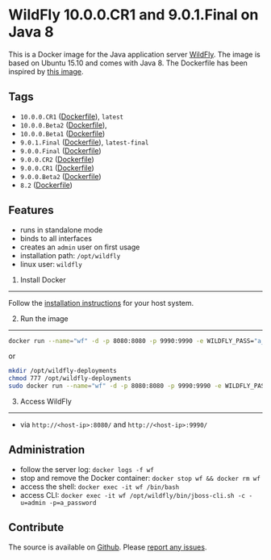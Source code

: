 WildFly 10.0.0.CR1 and 9.0.1.Final on Java 8
==============================================

This is a Docker image for the Java application server [WildFly](http://wildfly.org/). The image is based on Ubuntu 15.10 and comes with Java 8. The Dockerfile has been inspired by [this image](https://registry.hub.docker.com/u/sillenttroll/wildfly-java-8/).

Tags
----

* `10.0.0.CR1` ([Dockerfile](https://github.com/JensPiegsa/WildFly/blob/10.0.0.CR1/Dockerfile)), `latest`
* `10.0.0.Beta2` ([Dockerfile](https://github.com/JensPiegsa/WildFly/blob/10.0.0.Beta2/Dockerfile)),
* `10.0.0.Beta1` ([Dockerfile](https://github.com/JensPiegsa/WildFly/blob/10.0.0.Beta1/Dockerfile))
* `9.0.1.Final` ([Dockerfile](https://github.com/JensPiegsa/WildFly/blob/9.0.1.Final/Dockerfile)), `latest-final`
* `9.0.0.Final` ([Dockerfile](https://github.com/JensPiegsa/WildFly/blob/9.0.0.Final/Dockerfile))
* `9.0.0.CR2` ([Dockerfile](https://github.com/JensPiegsa/WildFly/blob/9.0.0.CR2/Dockerfile))
* `9.0.0.CR1` ([Dockerfile](https://github.com/JensPiegsa/WildFly/blob/9.0.0.CR1/Dockerfile))
* `9.0.0.Beta2` ([Dockerfile](https://github.com/JensPiegsa/WildFly/blob/9.0.0.Beta2/Dockerfile))
* `8.2` ([Dockerfile](https://github.com/JensPiegsa/WildFly/blob/8.2.0.Final/Dockerfile))

Features
--------

* runs in standalone mode
* binds to all interfaces
* creates an `admin` user on first usage
* installation path: `/opt/wildfly`
* linux user: `wildfly`

1. Install Docker
-----------------

Follow the [installation instructions](http://docs.docker.com/installation/) for your host system.

2. Run the image
----------------

```sh
docker run --name="wf" -d -p 8080:8080 -p 9990:9990 -e WILDFLY_PASS="a_password" piegsaj/wildfly
```

or

```sh
mkdir /opt/wildfly-deployments
chmod 777 /opt/wildfly-deployments
sudo docker run --name="wf" -d -p 8080:8080 -p 9990:9990 -e WILDFLY_PASS="a_password" -v /opt/wildfly-deployments:/opt/wildfly/standalone/deployments/:rw piegsaj/wildfly
```

3. Access WildFly
-----------------

* via `http://<host-ip>:8080/` and `http://<host-ip>:9990/`

Administration
--------------

* follow  the server log: `docker logs -f wf`
* stop and remove the Docker container: `docker stop wf && docker rm wf`
* access the shell: `docker exec -it wf /bin/bash`
* access CLI: `docker exec -it wf /opt/wildfly/bin/jboss-cli.sh -c -u=admin -p=a_password`

Contribute
----------

The source is available on [Github](https://github.com/JensPiegsa/WildFly/). Please [report any issues](https://github.com/JensPiegsa/WildFly/issues).
